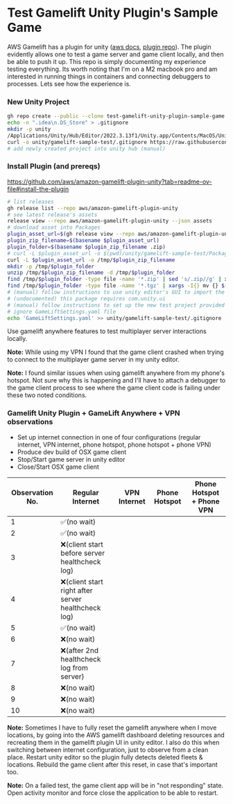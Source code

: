 # Test Gamelift Unity Plugin's Sample Game
AWS Gamelift has a plugin for unity ([aws docs](https://docs.aws.amazon.com/gamelift/latest/developerguide/unity-plug-in.html), [plugin repo](https://github.com/aws/amazon-gamelift-plugin-unity)). The plugin evidently allows one to test a game server and game client locally, and then be able to push it up. This repo is simply documenting my experience testing everything. Its worth noting that I'm on a M2 macbook pro and am interested in running things in containers and connecting debuggers to processes. Lets see how the experience is.

### New Unity Project
```bash
gh repo create --public --clone test-gamelift-unity-plugin-sample-game && cd test-gamelift-unity-plugin-sample-game
echo -n ".idea\n.DS_Store" > .gitignore
mkdir -p unity
/Applications/Unity/Hub/Editor/2022.3.13f1/Unity.app/Contents/MacOS/Unity -createProject $(pwd)/unity/gamelift-sample-test
curl -o unity/gamelift-sample-test/.gitignore https://raw.githubusercontent.com/github/gitignore/main/Unity.gitignore
# add newly created project into unity hub (manual)
```

### Install Plugin (and prereqs)
https://github.com/aws/amazon-gamelift-plugin-unity?tab=readme-ov-file#install-the-plugin
```bash
# list releases
gh release list --repo aws/amazon-gamelift-plugin-unity
# see latest release's assets
release view --repo aws/amazon-gamelift-plugin-unity --json assets
# download asset into Packages
plugin_asset_url=$(gh release view --repo aws/amazon-gamelift-plugin-unity --json assets --jq '.assets[] | select(.name | contains("gamelift-plugin-unity")) | .url')
plugin_zip_filename=$(basename $plugin_asset_url)
plugin_folder=$(basename $plugin_zip_filename .zip)
# curl -L $plugin_asset_url -o $(pwd)/unity/gamelift-sample-test/Packages/$plugin_zip_filename
curl -L $plugin_asset_url -o /tmp/$plugin_zip_filename
mkdir -p /tmp/$plugin_folder
unzip /tmp/$plugin_zip_filename -d /tmp/$plugin_folder
find /tmp/$plugin_folder -type file -name '*.zip' | sed 's/.zip//g' | xargs -I{} unzip {}.zip -d {}
find /tmp/$plugin_folder -type file -name '*.tgz' | xargs -I{} mv {} $(pwd)/unity/gamelift-sample-test/Packages
# (manual) follow instructions to use unity editor's GUI to import the tarfile packages
# (undocumented) this package requires com.unity.ui
# (manual) follow instructions to set up the new test project provided by aws gamelift unity plugin
# ignore GameLiftSettings.yaml file
echo 'GameLiftSettings.yaml' >> unity/gamelift-sample-test/.gitignore
```
Use gamelift anywhere features to test multiplayer server interactions locally.

__Note:__ While using my VPN I found that the game client crashed when trying to connect to the multiplayer game server in my unity editor.

__Note:__ I found similar issues when using gamelift anywhere from my phone's hotspot. Not sure why this is happening and I'll have to attach a debugger to the game client process to see where the game client code is failing under these two noted conditions.

### Gamelift Unity Plugin + GameLift Anywhere + VPN observations
- Set up internet connection in one of four configurations (regular internet, VPN internet, phone hotspot, phone hotspot + phone VPN)
- Produce dev build of OSX game client
- Stop/Start game server in unity editor
- Close/Start OSX game client

| Observation No. | Regular Internet                                   | VPN Internet | Phone Hotspot | Phone Hotspot + Phone VPN |
| --------------- |----------------------------------------------------| ------------ | ------------- | ------------------------- |
| 1               | ✅(no wait)                                         |              |               |                           |
| 2               | ✅(no wait)                                         |              |               |                           |
| 3               | ❌(client start before server healthcheck log)      |              |               |                           |
| 4               | ❌(client start right after server healthcheck log) |              |               |                           |
| 5               | ✅(no wait)                                         |              |               |                           |
| 6               | ❌(no wait)                                         |              |               |                           |
| 7               | ❌(after 2nd healthcheck log from server)           |              |               |                           |
| 8               | ❌(no wait)                                         |              |               |                           |
| 9               | ❌(no wait)                                         |              |               |                           |
| 10              | ❌(no wait)                                         |              |               |                           |

__Note:__ Sometimes I have to fully reset the gamelift anywhere when I move locations, by going into the AWS gamelift dashboard deleting resources and recreating them in the gamelift plugin UI in unity editor. I also do this when switching between internet configuration, just to observe from a clean place. Restart unity editor so the plugin fully detects deleted fleets & locations. Rebuild the game client after this reset, in case that's important too.

__Note:__ On a failed test, the game client app will be in "not responding" state. Open activity monitor and force close the application to be able to restart.

